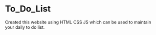 # To_Do_List

Created this website using HTML CSS JS which can be used to maintain your daily to do list.
